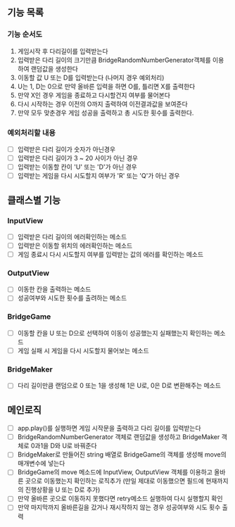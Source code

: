 ## 기능 목록

### 기능 순서도

1. 게임시작 후 다리길이를 입력받는다
2. 입력받은 다리 길이의 크기만큼 BridgeRandomNumberGenerator객체를 이용하여 랜덤값을 생성한다
3. 이동할 값 U 또는 D를 입력받는다 (나머지 경우 예외처리)
4. U는 1, D는 0으로 만약 올바른 입력을 하면 O를, 틀리면 X를 출력한다
5. 만약 X인 경우 게임을 종료하고 다시할건지 여부를 물어본다
6. 다시 시작하는 경우 이전의 O까지 출력하여 이전결과값을 보여준다
7. 만약 모두 맞춘경우 게임 성공을 출력하고 총 시도한 횟수를 출력한다.

### 예외처리할 내용

- [ ] 입력받은 다리 길이가 숫자가 아닌경우
- [ ] 입력받은 다리 길이가 3 ~ 20 사이가 아닌 경우
- [ ] 입력받는 이동할 칸이 'U' 또는 'D'가 아닌 경우
- [ ] 입력받는 게임을 다시 시도할지 여부가 'R' 또는 'Q'가 아닌 경우

## 클래스별 기능

### InputView

- [ ] 입력받은 다리 길이의 에러확인하는 메소드
- [ ] 입력받은 이동할 위치의 에러확인하는 메소드
- [ ] 게임 종료시 다시 시도할지 여부를 입력받는 값의 에러를 확인하는 메소드

### OutputView

- [ ] 이동한 칸을 출력하는 메소드
- [ ] 성공여부와 시도한 횟수를 출려하는 메소드

### BridgeGame

- [ ] 이동할 칸을 U 또는 D으로 선택하여 이동이 성공했는지 실패했는지 확인하는 메소드
- [ ] 게임 실패 시 게임을 다시 시도할지 물어보는 메소드

### BridgeMaker

- [ ] 다리 길이만큼 랜덤으로 0 또는 1을 생성해 1은 U로, 0은 D로 변환해주는 메소드

## 메인로직

- [ ] app.play()를 실행하면 게임 시작문을 출력하고 다리 길이를 입력받는다
- [ ] BridgeRandomNumberGenerator 객체로 랜덤값을 생성하고 BridgeMaker 객체로 0과1을 D와 U로 바꿔준다
- [ ] BridgeMaker로 만들어진 string 배열로 BridgeGame의 객체를 생성해 move의 매개변수에 넣는다
- [ ] BridgeGame의 move 메소드에 InputView, OutputView 객체를 이용하고 올바른 곳으로 이동했는지 확인하는 로직추가 (만일 제대로 이동했으면 필드에 현재까지의 진행상황을 U 또는 D로 추가)
- [ ] 만약 올바른 곳으로 이동하지 못했다면 retry메소드 실행하여 다시 실행할지 확인
- [ ] 만약 마지막까지 올바른길을 갔거나 재시작하지 않는 경우 성공여부와 시도 횟수 출력
